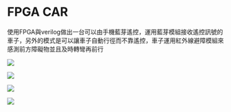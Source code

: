 # FPGA CAR

使用FPGA與verilog做出一台可以由手機藍芽遙控，運用藍芽模組接收遙控訊號的車子，另外的模式是可以讓車子自動行徑而不靠遙控，車子運用紅外線避障模組來感測前方障礙物並且及時轉彎再前行





![](https://github.com/zzzzz314314/fpga-bluetooth-car/blob/master/fpga_car.png)







![](https://github.com/zzzzz314314/fpga-bluetooth-car/blob/master/fpga_car3.png)


![](https://github.com/zzzzz314314/fpga-bluetooth-car/blob/master/fpga_car2.png)


![](https://github.com/zzzzz314314/fpga-bluetooth-car/blob/master/fpga_car1.png)
